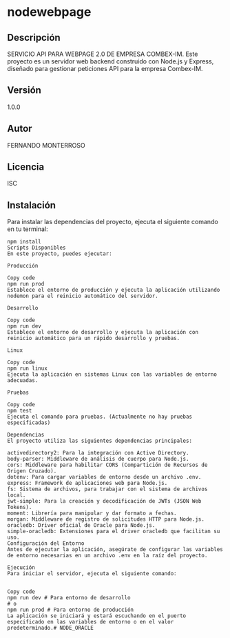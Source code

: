 # nodewebpage

## Descripción
SERVICIO API PARA WEBPAGE 2.0 DE EMPRESA COMBEX-IM. Este proyecto es un servidor web backend construido con Node.js y Express, diseñado para gestionar peticiones API para la empresa Combex-IM.

## Versión
1.0.0

## Autor
FERNANDO MONTERROSO

## Licencia
ISC

## Instalación
Para instalar las dependencias del proyecto, ejecuta el siguiente comando en tu terminal:

```
npm install
Scripts Disponibles
En este proyecto, puedes ejecutar:

Producción

Copy code
npm run prod
Establece el entorno de producción y ejecuta la aplicación utilizando nodemon para el reinicio automático del servidor.

Desarrollo

Copy code
npm run dev
Establece el entorno de desarrollo y ejecuta la aplicación con reinicio automático para un rápido desarrollo y pruebas.

Linux

Copy code
npm run linux
Ejecuta la aplicación en sistemas Linux con las variables de entorno adecuadas.

Pruebas

Copy code
npm test
Ejecuta el comando para pruebas. (Actualmente no hay pruebas especificadas)

Dependencias
El proyecto utiliza las siguientes dependencias principales:

activedirectory2: Para la integración con Active Directory.
body-parser: Middleware de análisis de cuerpo para Node.js.
cors: Middleware para habilitar CORS (Compartición de Recursos de Origen Cruzado).
dotenv: Para cargar variables de entorno desde un archivo .env.
express: Framework de aplicaciones web para Node.js.
fs: Sistema de archivos, para trabajar con el sistema de archivos local.
jwt-simple: Para la creación y decodificación de JWTs (JSON Web Tokens).
moment: Librería para manipular y dar formato a fechas.
morgan: Middleware de registro de solicitudes HTTP para Node.js.
oracledb: Driver oficial de Oracle para Node.js.
simple-oracledb: Extensiones para el driver oracledb que facilitan su uso.
Configuración del Entorno
Antes de ejecutar la aplicación, asegúrate de configurar las variables de entorno necesarias en un archivo .env en la raíz del proyecto.

Ejecución
Para iniciar el servidor, ejecuta el siguiente comando:


Copy code
npm run dev # Para entorno de desarrollo
# o
npm run prod # Para entorno de producción
La aplicación se iniciará y estará escuchando en el puerto especificado en las variables de entorno o en el valor predeterminado.#   N O D E _ O R A C L E  
 